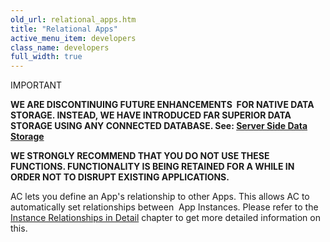 ```yaml
---
old_url: relational_apps.htm
title: "Relational Apps"
active_menu_item: developers
class_name: developers
full_width: true
---
```



IMPORTANT

**WE ARE DISCONTINUING FUTURE ENHANCEMENTS  FOR NATIVE DATA STORAGE. INSTEAD, WE HAVE INTRODUCED FAR SUPERIOR DATA STORAGE USING ANY CONNECTED DATABASE. See: [Server Side Data Storage](/developers/documentation/product-guide/data-storage/server-side-data-storage/)**

**WE STRONGLY RECOMMEND THAT YOU DO NOT USE THESE FUNCTIONS. FUNCTIONALITY IS BEING RETAINED FOR A WHILE IN ORDER NOT TO DISRUPT EXISTING APPLICATIONS.**

AC lets you define an App's relationship to other Apps. This allows AC to automatically set relationships between  App Instances. Please refer to the [Instance Relationships in Detail](/developers/documentation/product-guide/advanced-features/data-storage-management/instance-relationships-in-detail/) chapter to get more detailed information on this.

